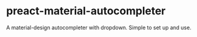 # preact-material-autocompleter
A material-design autocompleter with dropdown. Simple to set up and use.
